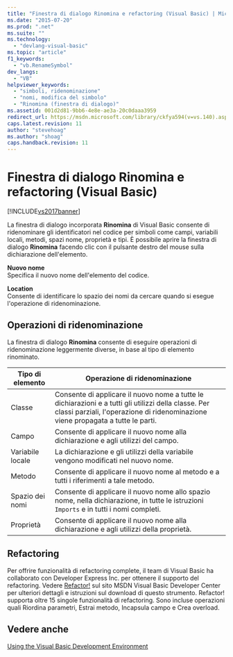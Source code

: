 ```yaml
---
title: "Finestra di dialogo Rinomina e refactoring (Visual Basic) | Microsoft Docs"
ms.date: "2015-07-20"
ms.prod: ".net"
ms.suite: ""
ms.technology: 
  - "devlang-visual-basic"
ms.topic: "article"
f1_keywords: 
  - "vb.RenameSymbol"
dev_langs: 
  - "VB"
helpviewer_keywords: 
  - "simboli, ridenominazione"
  - "nomi, modifica del simbolo"
  - "Rinomina (finestra di dialogo)"
ms.assetid: 001d2d81-9bb6-4e8e-ae3a-20c0daaa3959
redirect_url: https://msdn.microsoft.com/library/ckfya594(v=vs.140).aspx
caps.latest.revision: 11
author: "stevehoag"
ms.author: "shoag"
caps.handback.revision: 11
---
```

# Finestra di dialogo Rinomina e refactoring (Visual Basic)
[!INCLUDE[vs2017banner](../../../visual-basic/developing-apps/includes/vs2017banner.md)]

La finestra di dialogo incorporata **Rinomina** di Visual Basic consente di ridenominare gli identificatori nel codice per simboli come campi, variabili locali, metodi, spazi nome, proprietà e tipi.  È possibile aprire la finestra di dialogo **Rinomina** facendo clic con il pulsante destro del mouse sulla dichiarazione dell'elemento.  
  
 **Nuovo nome**  
 Specifica il nuovo nome dell'elemento del codice.  
  
 **Location**  
 Consente di identificare lo spazio dei nomi da cercare quando si esegue l'operazione di ridenominazione.  
  
## Operazioni di ridenominazione  
 La finestra di dialogo **Rinomina** consente di eseguire operazioni di ridenominazione leggermente diverse, in base al tipo di elemento rinominato.  
  
|Tipo di elemento|Operazione di ridenominazione|  
|----------------------|-----------------------------------|  
|Classe|Consente di applicare il nuovo nome a tutte le dichiarazioni e a tutti gli utilizzi della classe.  Per classi parziali, l'operazione di ridenominazione viene propagata a tutte le parti.|  
|Campo|Consente di applicare il nuovo nome alla dichiarazione e agli utilizzi del campo.|  
|Variabile locale|La dichiarazione e gli utilizzi della variabile vengono modificati nel nuovo nome.|  
|Metodo|Consente di applicare il nuovo nome al metodo e a tutti i riferimenti a tale metodo.|  
|Spazio dei nomi|Consente di applicare il nuovo nome allo spazio nome, nella dichiarazione, in tutte le istruzioni `Imports` e in tutti i nomi completi.|  
|Proprietà|Consente di applicare il nuovo nome alla dichiarazione e agli utilizzi della proprietà.|  
  
## Refactoring  
 Per offrire funzionalità di refactoring complete, il team di Visual Basic ha collaborato con Developer Express Inc.  per ottenere il supporto del refactoring.  Vedere [Refactor\!](http://go.microsoft.com/fwlink/?LinkId=155788) sul sito MSDN Visual Basic Developer Center per ulteriori dettagli e istruzioni sul download di questo strumento.  Refactor\!  supporta oltre 15 singole funzionalità di refactoring.  Sono incluse operazioni quali Riordina parametri, Estrai metodo, Incapsula campo e Crea overload.  
  
## Vedere anche  
 [Using the Visual Basic Development Environment](../../../visual-basic/developing-apps/using-ide/using-the-visual-basic-development-environment.md)